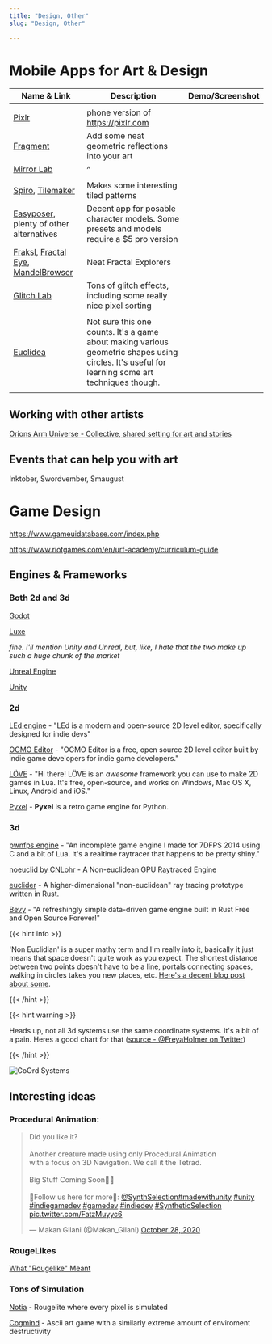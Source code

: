 ```yaml
---
title: "Design, Other"
slug: "Design, Other"

---
```

# Mobile Apps for Art & Design

| Name & Link                                                  | Description                                                  | Demo/Screenshot |
| ------------------------------------------------------------ | ------------------------------------------------------------ | --------------- |
|                                                              |                                                              |                 |
| [Pixlr](https://play.google.com/store/apps/details?id=com.pixlr.express&hl=en_US&gl=US) | phone version of https://pixlr.com                           |                 |
| [Fragment](https://play.google.com/store/apps/details?id=com.pixite.fragment&hl=en_US&gl=US) | Add some neat geometric reflections into your art            |                 |
| [Mirror Lab](https://play.google.com/store/apps/details?id=com.ilixa.mirror&hl=en_US&gl=US) | ^                                                            |                 |
|                                                              |                                                              |                 |
| [Spiro](https://play.google.com/store/apps/details?id=com.ninvus.spiro&hl=en_US&gl=US), [Tilemaker](https://play.google.com/store/apps/details?id=com.qfi.tilemaker&hl=en_US&gl=US) | Makes some interesting tiled patterns                        |                 |
| [Easyposer](https://play.google.com/store/apps/details?id=com.madcat.easyposer&hl=en_US&gl=US), plenty of other alternatives | Decent app for posable character models. Some presets and models require a $5 pro version |                 |
| [Fraksl](https://play.google.com/store/apps/details?id=com.workSPACE.Fraksl&hl=en_US&gl=US), [Fractal Eye](https://play.google.com/store/apps/details?id=com.selfsimilartech.fractaleye&hl=en_US&gl=US), [MandelBrowser](https://play.google.com/store/apps/details?id=pl.y0.mandelbrotbrowser&hl=en_US&gl=US) | Neat Fractal Explorers                                       |                 |
| [Glitch Lab](https://play.google.com/store/apps/details?id=com.ilixa.glitch&hl=en_US&gl=US) | Tons of glitch effects, including some really nice pixel sorting |                 |
|                                                              |                                                              |                 |
| [Euclidea](https://play.google.com/store/apps/details?id=com.hil_hk.euclidea&hl=en_US&gl=US) | Not sure this one counts. It's a game about making various geometric shapes using circles. It's useful for learning some art techniques though. |                 |
|                                                              |                                                              |                 |



## Working with other artists

[Orions Arm Universe - Collective, shared setting for art and stories](https://www.orionsarm.com/)

## Events that can help you with art

Inktober, Swordvember, Smaugust



# Game Design

https://www.gameuidatabase.com/index.php

https://www.riotgames.com/en/urf-academy/curriculum-guide

## Engines & Frameworks

### Both 2d and 3d

[Godot](https://godotengine.org/features)

[Luxe](https://luxeengine.com)

*fine. I'll mention Unity and Unreal, but, like, I hate that the two make up such a huge chunk of the market*

[Unreal Engine](https://www.unrealengine.com/en-US/)

[Unity](https://unity.com)

### 2d

[LEd engine](https://deepnight.itch.io/led) - "LEd is a modern and open-source 2D level editor, specifically designed for indie devs"

[OGMO Editor](https://ogmoeditor.itch.io/editor) - "OGMO Editor is a free, open source 2D level editor built by indie game developers for indie game developers."

[LÖVE](https://love2d.org) - "Hi there! LÖVE is an *awesome* framework you can use to make 2D games in Lua. It's free, open-source, and works on Windows, Mac OS X, Linux, Android and iOS."

[Pyxel](https://github.com/kitao/pyxel) - **Pyxel** is a retro game engine for Python.

### 3d

[pwnfps engine](https://fanzyflani.itch.io/pwnfps-engine) - "An incomplete game engine I made for 7DFPS 2014 using C and a bit of Lua. It's a realtime raytracer that happens to be pretty shiny."

[noeuclid by CNLohr](https://github.com/cnlohr/noeuclid) - A Non-euclidean GPU Raytraced Engine

[euclider](https://github.com/Limeth/euclider) - A higher-dimensional "non-euclidean" ray tracing prototype written in Rust.

[Bevy](https://bevyengine.org/news/bevy-0-3/) - "A refreshingly simple data-driven game engine built in Rust
Free and Open Source Forever!"

{{< hint info >}}

'Non Euclidian' is a super mathy term and I'm really into it, basically it just means that space doesn't quite work as you expect. The shortest distance between two points doesn't have to be a line, portals connecting spaces, walking in circles takes you new places, etc. [Here's a decent blog post about some](https://zenorogue.medium.com/non-euclidean-geometry-and-games-fb46989320d4).

{{< /hint >}}



{{< hint warning >}}

Heads up, not all 3d systems use the same coordinate systems. It's a bit of a pain. Heres a good chart for that ([source - @FreyaHolmer on Twitter](https://twitter.com/FreyaHolmer/status/1325556229410861056/photo/1))

{{< /hint >}}

![CoOrd Systems](/coordinatesystems.jpeg)

## Interesting ideas

### Procedural Animation:

<blockquote class="twitter-tweet"><p lang="en" dir="ltr">Did you like it?<br><br>Another creature made using only Procedural Animation<br>with a focus on 3D Navigation. We call it the Tetrad.<br><br>Big Stuff Coming Soon👀👀<br><br>🧬Follow us here for more🧬: <a href="https://twitter.com/SynthSelection?ref_src=twsrc%5Etfw">@SynthSelection</a><a href="https://twitter.com/hashtag/madewithunity?src=hash&amp;ref_src=twsrc%5Etfw">#madewithunity</a> <a href="https://twitter.com/hashtag/unity?src=hash&amp;ref_src=twsrc%5Etfw">#unity</a> <a href="https://twitter.com/hashtag/indiegamedev?src=hash&amp;ref_src=twsrc%5Etfw">#indiegamedev</a> <a href="https://twitter.com/hashtag/gamedev?src=hash&amp;ref_src=twsrc%5Etfw">#gamedev</a> <a href="https://twitter.com/hashtag/indiedev?src=hash&amp;ref_src=twsrc%5Etfw">#indiedev</a> <a href="https://twitter.com/hashtag/SyntheticSelection?src=hash&amp;ref_src=twsrc%5Etfw">#SyntheticSelection</a> <a href="https://t.co/FatzMuyyc6">pic.twitter.com/FatzMuyyc6</a></p>&mdash; Makan Gilani (@Makan_Gilani) <a href="https://twitter.com/Makan_Gilani/status/1321495500575641602?ref_src=twsrc%5Etfw">October 28, 2020</a></blockquote> <script async src="https://platform.twitter.com/widgets.js" charset="utf-8"></script>

### RougeLikes

[What "Rougelike" Meant](https://zenorogue.medium.com/what-roguelike-meant-fb8b0e1601a)

### Tons of Simulation

[Notia](https://noitagame.com) - Rougelite where every pixel is simulated

[Cogmind](https://www.gridsagegames.com/cogmind/) - Ascii art game with a similarly extreme amount of enviroment destructivity